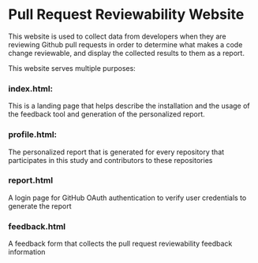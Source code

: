 # Pull Request Reviewability Website
This website is used to collect data from developers when they are reviewing Github pull requests in order to determine what makes a code change reviewable, and display the collected results to them as a report.

This website serves multiple purposes:
### index.html:
This is a landing page that helps describe the installation and the usage of the feedback tool and generation of the personalized report.
### profile.html:
The personalized report that is generated for every repository that participates in this study and contributors to these repositories
### report.html
A login page for GitHub OAuth authentication to verify user credentials to generate the report
### feedback.html
A feedback form that collects the pull request reviewability feedback information
